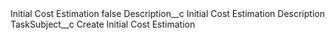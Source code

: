 <?xml version="1.0" encoding="UTF-8"?>
<CustomMetadata xmlns="http://soap.sforce.com/2006/04/metadata" xmlns:xsi="http://www.w3.org/2001/XMLSchema-instance" xmlns:xsd="http://www.w3.org/2001/XMLSchema">
    <label>Initial Cost Estimation</label>
    <protected>false</protected>
    <values>
        <field>Description__c</field>
        <value xsi:type="xsd:string">Initial Cost Estimation Description</value>
    </values>
    <values>
        <field>TaskSubject__c</field>
        <value xsi:type="xsd:string">Create Initial Cost Estimation</value>
    </values>
</CustomMetadata>
